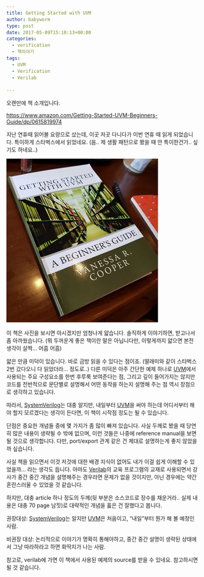 ```yaml
---
title: Getting Started with UVM
author: babyworm
type: post
date: 2017-05-09T15:10:13+00:00
categories:
  - verification
  - 책이야기
tags:
  - UVM
  - Verification
  - Verilab

---
```

오랜만에 책 소개입니다.

<https://www.amazon.com/Getting-Started-UVM-Beginners-Guide/dp/0615819974>

지난 연휴때 읽어볼 요량으로 샀는데, 이곳 저곳 다니다가 이번 연휴 때 읽게 되었습니다. 특이하게 스타벅스에서 읽었네요. (음.. 제 생활 패턴으로 봤을 때 안 특이한건가.. 싶기도 하네요..)

<img src="featured_050917_1509_GettingStar1.png">

이 책은 사진을 보시면 아시겠지만 엄청나게 얇습니다. 솔직하게 이야기하면, 받고나서 좀 아까웠습니다. (뭐 두꺼운게 좋은 책이란 말은 아닙니다만, 이렇게까지 얇으면 본전 생각이 살짝&#8230; 어흠 어흠)

얇은 만큼 미덕이 있습니다. 바로 금방 읽을 수 있다는 점이죠. (딸래미와 같이 스타벅스 2번 갔다오니 다 읽었더라&#8230; 정도로..)
다른 미덕은 아주 간단한 예제 하나로 [UVM][1]에서 사용되는 주요 구성요소를 한번 후루룩 보여준다는 점, 그리고 깊이 들어가지는 않지만 코드를 전반적으로 문단별로 설명해서 어떤 동작을 하는지 설명해 주는 점 역시 장점으로 생각하고 있습니다.

따라서, [SystemVerilog][2]는 대충 알지만, 내일부터 [UVM][1]을 써야 하는데 어디서부터 해야 할지 모르겠다는 생각이 든다면, 이 책이 시작점 정도는 될 수 있습니다.

단점은 중요한 개념들 중에 몇 가지가 좀 많이 빠져 있습니다. 사실 두께로 봤을 때 당연히 많은 내용이 생략될 수 밖에 없으며, 이런 것들은 나중에 reference manual을 보면 될 것으로 생각합니다. 다만, port/export 관계 같은 건 제대로 설명하는게 좋지 않았을까 싶습니다.

사실 책을 읽으면서 이것 저것에 대한 배경 지식이 없어도 내가 이걸 쉽게 이해할 수 있었을까&#8230; 라는 생각도 듭니다. 아마도 [Verilab][3]의 교육 프로그램의 교재로 사용되면서 강사가 중간 중간 개념을 설명해주는 경우라면 문제가 없을 것이지만, 아닌 경우에는 약간 혼란스러울 수 있었을 것 같습니다.

하지만, 대충 article 하나 정도의 두께(뒷 부분은 소스코드로 장수를 채운거라.. 실제 내용은 대충 70 page 남짓)로 대략적인 개념을 훓은 건 잘했다고 봅니다.

권장대상: [SystemVerilog][2]는 알지만 [UVM][1]은 처음이고, &#8220;내일&#8221;부터 뭔가 해 볼 예정인 사람.

비권장 대상: 논리적으로 이야기가 명확히 통해야하고, 중간 중간 설명이 생략된 상태에서 그냥 따라하라고 하면 화딱지가 나는 사람.

참고로, verilab에 가면 이 책에서 사용된 예제의 source를 받을 수 있네요. 참고하시면 될 것 같습니다.

 [1]: https://en.wikipedia.org/wiki/Universal_Verification_Methodology
 [2]: https://en.wikipedia.org/wiki/SystemVerilog
 [3]: http://www.verilab.com/